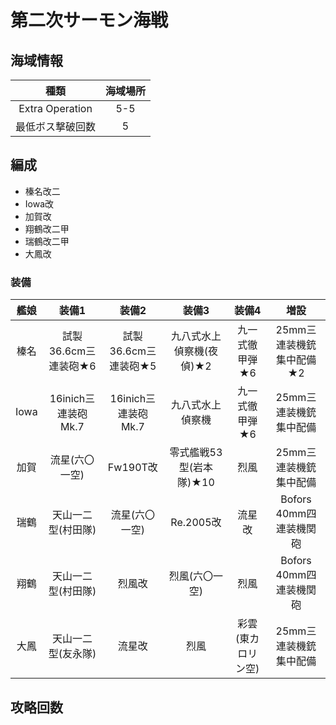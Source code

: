 # 第二次サーモン海戦

## 海域情報

| 種類 | 海域場所|
|:-:| :-:|
|Extra Operation| 5-5 |
|最低ボス撃破回数| 5 |

## 編成

- 榛名改二
- Iowa改
- 加賀改
- 翔鶴改二甲
- 瑞鶴改二甲
- 大鳳改

### 装備

| 艦娘 | 装備1                   | 装備2                | 装備3                    | 装備4              | 増設                       |
| :-:  | :---------------------: | :----------------:   | :---------:              | :-:                | :-:                        |
| 榛名 | 試製36.6cm三連装砲★6    | 試製36.6cm三連装砲★5 | 九八式水上偵察機(夜偵)★2 | 九一式徹甲弾★6     | 25mm三連装機銃 集中配備★2  |
| Iowa | 16inich三連装砲 Mk.7    | 16inich三連装砲 Mk.7 | 九八式水上偵察機         | 九一式徹甲弾★6     | 25mm三連装機銃 集中配備    |
| 加賀 | 流星(六〇一空)          | Fw190T改             | 零式艦戦53型(岩本隊)★10  | 烈風               | 25mm三連装機銃    集中配備 |
| 瑞鶴 | 天山一二型(村田隊)      | 流星(六〇一空)       | Re.2005改                | 流星改             | Bofors 40mm四連装機関砲    |
| 翔鶴 | 天山一二型(村田隊)      | 烈風改               | 烈風(六〇一空)           | 烈風               | Bofors 40mm四連装機関砲    |
| 大鳳 | 天山一二型(友永隊)      | 流星改               | 烈風                     | 彩雲(東カロリン空) | 25mm三連装機銃 集中配備    |

## 攻略回数

